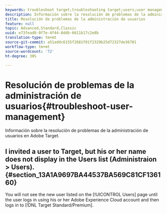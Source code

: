 ```yaml
---
keywords: troubleshoot target;troubleshooting target;users;user management
description: Información sobre la resolución de problemas de la administración de usuarios en Adobe Target.
title: Resolución de problemas de la administración de usuarios
feature: null
topic: Advanced,Standard,Classic
uuid: e73fead8-0f7e-4f44-8ddb-6611b17c2e8b
translation-type: tm+mt
source-git-commit: a51addc6155f2681f01f2329b25d72327de36701
workflow-type: tm+mt
source-wordcount: '72'
ht-degree: 30%

---
```



# Resolución de problemas de la administración de usuarios{#troubleshoot-user-management}

Información sobre la resolución de problemas de la administración de usuarios en Adobe Target.

## I invited a user to Target, but his or her name does not display in the Users list (Administraion > Users). {#section_13A1A9697BA44537BA569C81CF136160}

You will not see the new user listed on the [!UICONTROL Users] page until the user logs in using his or her Adobe Experience Cloud account and then logs in to [!DNL Target Standard/Premium].